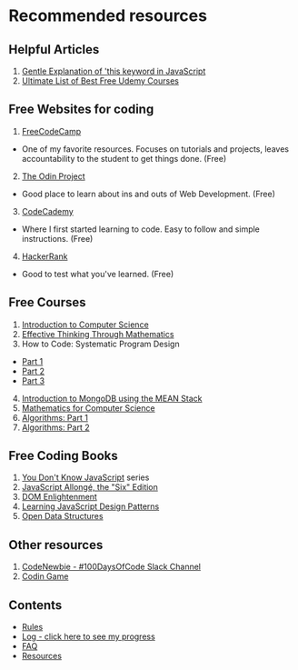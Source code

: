 # Recommended resources

## Helpful Articles
1. [Gentle Explanation of 'this keyword in JavaScript](http://rainsoft.io/gentle-explanation-of-this-in-javascript/)
2. [Ultimate List of Best Free Udemy Courses](http://www.tinywriters.com/the-ultimate-list-of-best-free-courses-on-udemy/)

## Free Websites for coding
1. [FreeCodeCamp](https://www.freecodecamp.com)
  * One of my favorite resources. Focuses on tutorials and projects, leaves accountability to the student to get things done. (Free)
2. [The Odin Project](http://www.theodinproject.com/)
  * Good place to learn about ins and outs of Web Development. (Free)
3. [CodeCademy](https://www.codecademy.com/)
  * Where I first started learning to code. Easy to follow and simple instructions. (Free)
4. [HackerRank](https://www.hackerrank.com/)
  * Good to test what you've learned. (Free)

## Free Courses
1. [Introduction to Computer Science](https://www.edx.org/course/introduction-computer-science-harvardx-cs50x)
2. [Effective Thinking Through Mathematics](https://www.edx.org/course/effective-thinking-through-mathematics-utaustinx-ut-9-01x-0)
3. How to Code: Systematic Program Design
  * [Part 1](https://www.edx.org/course/how-code-systematic-program-design-part-ubcx-spd1x)
  * [Part 2](https://www.edx.org/course/how-code-systematic-program-design-part-ubcx-spd2x)
  * [Part 3](https://www.edx.org/course/how-code-systematic-program-design-part-ubcx-spd3x)
4. [Introduction to MongoDB using the MEAN Stack](https://www.edx.org/course/introduction-mongodb-using-mean-stack-mongodbx-m101x-0)
5. [Mathematics for Computer Science](https://ocw.mit.edu/courses/electrical-engineering-and-computer-science/6-042j-mathematics-for-computer-science-spring-2015/index.htm)
6. [Algorithms: Part 1](https://www.coursera.org/learn/algorithms-part1)
7. [Algorithms: Part 2](https://www.coursera.org/learn/java-data-structures-algorithms)

## Free Coding Books

1. [You Don't Know JavaScript](https://github.com/getify/You-Dont-Know-JS) series
2. [JavaScript Allongé, the "Six" Edition](https://leanpub.com/javascriptallongesix)
3. [DOM Enlightenment](http://domenlightenment.com/)
4. [Learning JavaScript Design Patterns](https://addyosmani.com/resources/essentialjsdesignpatterns/book/)
5. [Open Data Structures](http://www.aupress.ca/books/120226/ebook/99Z_Morin_2013-Open_Data_Structures.pdf)

## Other resources
1. [CodeNewbie - #100DaysOfCode Slack Channel](https://codenewbie.typeform.com/to/uwsWlZ)
2. [Codin Game](https://www.codingame.com/start)

## Contents
* [Rules](rules.md)
* [Log - click here to see my progress](log.md)
* [FAQ](FAQ.md)
* [Resources](resources.md)
